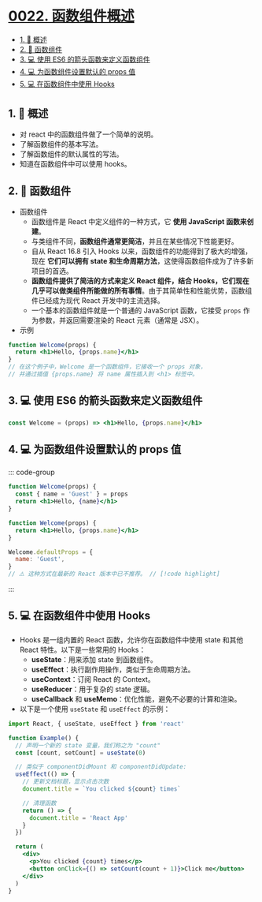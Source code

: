 # [0022. 函数组件概述](https://github.com/Tdahuyou/TNotes.react/tree/main/notes/0022.%20%E5%87%BD%E6%95%B0%E7%BB%84%E4%BB%B6%E6%A6%82%E8%BF%B0)

<!-- region:toc -->

- [1. 📝 概述](#1--概述)
- [2. 📒 函数组件](#2--函数组件)
- [3. 💻 使用 ES6 的箭头函数来定义函数组件](#3--使用-es6-的箭头函数来定义函数组件)
- [4. 💻 为函数组件设置默认的 props 值](#4--为函数组件设置默认的-props-值)
- [5. 💻 在函数组件中使用 Hooks](#5--在函数组件中使用-hooks)

<!-- endregion:toc -->

## 1. 📝 概述

- 对 react 中的函数组件做了一个简单的说明。
- 了解函数组件的基本写法。
- 了解函数组件的默认属性的写法。
- 知道在函数组件中可以使用 hooks。

## 2. 📒 函数组件

- 函数组件
  - 函数组件是 React 中定义组件的一种方式，它 **使用 JavaScript 函数来创建**。
  - 与类组件不同，**函数组件通常更简洁**，并且在某些情况下性能更好。
  - 自从 React 16.8 引入 Hooks 以来，函数组件的功能得到了极大的增强，现在 **它们可以拥有 state 和生命周期方法**，这使得函数组件成为了许多新项目的首选。
  - **函数组件提供了简洁的方式来定义 React 组件，结合 Hooks，它们现在几乎可以做类组件所能做的所有事情**。由于其简单性和性能优势，函数组件已经成为现代 React 开发中的主流选择。
  - 一个基本的函数组件就是一个普通的 JavaScript 函数，它接受 `props` 作为参数，并返回需要渲染的 React 元素（通常是 JSX）。
- 示例

```jsx
function Welcome(props) {
  return <h1>Hello, {props.name}</h1>
}
// 在这个例子中，Welcome 是一个函数组件，它接收一个 props 对象，
// 并通过插值 {props.name} 将 name 属性插入到 <h1> 标签中。
```

## 3. 💻 使用 ES6 的箭头函数来定义函数组件

```jsx
const Welcome = (props) => <h1>Hello, {props.name}</h1>
```

## 4. 💻 为函数组件设置默认的 props 值

::: code-group

```jsx [使用参数默认值]
function Welcome(props) {
  const { name = 'Guest' } = props
  return <h1>Hello, {name}</h1>
}
```

```jsx [使用 defaultProps]
function Welcome(props) {
  return <h1>Hello, {props.name}</h1>
}

Welcome.defaultProps = {
  name: 'Guest',
}
// ⚠️ 这种方式在最新的 React 版本中已不推荐。 // [!code highlight]
```

:::

## 5. 💻 在函数组件中使用 Hooks

- Hooks 是一组内置的 React 函数，允许你在函数组件中使用 state 和其他 React 特性。以下是一些常用的 Hooks：
  - **useState**：用来添加 state 到函数组件。
  - **useEffect**：执行副作用操作，类似于生命周期方法。
  - **useContext**：订阅 React 的 Context。
  - **useReducer**：用于复杂的 state 逻辑。
  - **useCallback** 和 **useMemo**：优化性能，避免不必要的计算和渲染。
- 以下是一个使用 `useState` 和 `useEffect` 的示例：

```jsx
import React, { useState, useEffect } from 'react'

function Example() {
  // 声明一个新的 state 变量，我们称之为 "count"
  const [count, setCount] = useState(0)

  // 类似于 componentDidMount 和 componentDidUpdate:
  useEffect(() => {
    // 更新文档标题，显示点击次数
    document.title = `You clicked ${count} times`

    // 清理函数
    return () => {
      document.title = 'React App'
    }
  })

  return (
    <div>
      <p>You clicked {count} times</p>
      <button onClick={() => setCount(count + 1)}>Click me</button>
    </div>
  )
}
```
